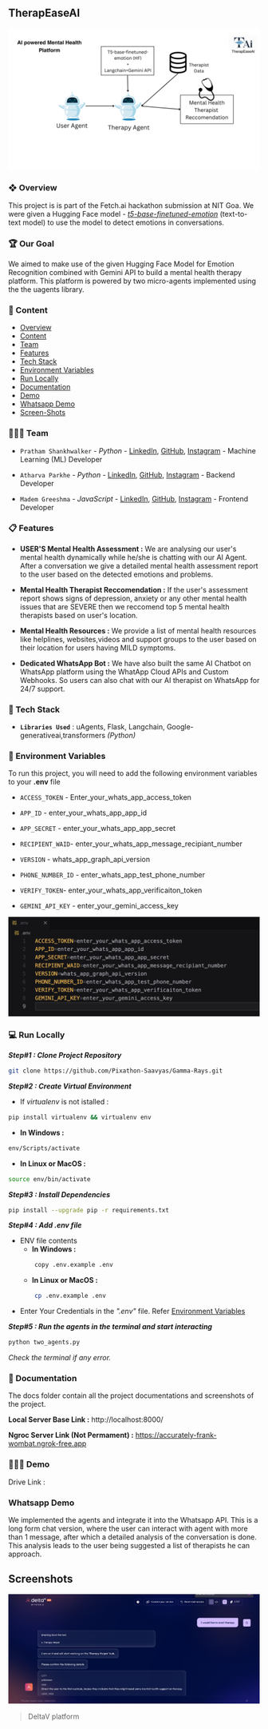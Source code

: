 ## TherapEaseAI

![ENV file](docs/main.png)

### ❖ Overview

This project is is part of the Fetch.ai hackathon submission at NIT Goa. We were given a Hugging Face model - [_t5-base-finetuned-emotion_](https://huggingface.co/mrm8488/t5-base-finetuned-emotion) (text-to-text model) to use the model to detect emotions in conversations.

### 🏆 Our Goal

We aimed to make use of the given Hugging Face Model for Emotion Recognition combined with Gemini API to build a mental health therapy platform. This platform is powered by two micro-agents implemented using the the uagents library.

### 🔗 Content

- [Overview](#-overview)
- [Content](#-content)
- [Team](#-team)
- [Features](#-features)
- [Tech Stack](#-tech-stack)
- [Environment Variables](#-environment-variables)
- [Run Locally](#-run-locally)
- [Documentation](#-documentation)
- [Demo](#-demo)
- [Whatsapp Demo](#whatsapp-demo)
- [Screen-Shots](#screenshots)

### 👨‍👦‍👦 Team

- `Pratham Shankhwalker` - _Python_ - [LinkedIn](https://www.linkedin.com/in/pratham-shankwalker-ab2899205/), [GitHub](https://github.com/prathamshankwalker), [Instagram](https://www.instagram.com/prathamshankwalker/) - Machine Learning (ML) Developer

- `Atharva Parkhe` - _Python_ - [LinkedIn](https://www.linkedin.com/in/atharva-parkhe-3283b2202/), [GitHub](https://github.com/atharvparkhe), [Instagram](https://www.instagram.com/atharvparkhe/) - Backend Developer

- `Madem Greeshma` - _JavaScript_ - [LinkedIn](https://www.linkedin.com/in/m-greeshma/), [GitHub](https://github.com/Greeshma2903), [Instagram](https://www.instagram.com/prathamshankwalker/) - Frontend Developer

### 📋 Features

- **USER'S Mental Health Assessment :** We are analysing our user's mental health dynamically while he/she is chatting with our AI Agent. After a conversation we give a detailed mental health assessment report to the user based on the detected emotions and problems.

- **Mental Health Therapist Reccomendation :** If the user's assessment report shows signs of depression, anxiety or any other mental health issues that are SEVERE then we reccomend top 5 mental health therapists based on user's location.

- **Mental Health Resources :** We provide a list of mental health resources like helplines, websites,videos and support groups to the user based on their location for users having MILD symptoms.

- **Dedicated WhatsApp Bot :** We have also built the same AI Chatbot on WhatsApp platform using the WhatApp Cloud APIs and Custom Webhooks. So users can also chat with our AI therapist on WhatsApp for 24/7 support.

### 🧰 Tech Stack

- **`Libraries Used`** : uAgents, Flask, Langchain, Google-generativeai,transformers _(Python)_

### 🔐 Environment Variables

To run this project, you will need to add the following environment variables to your **.env** file

- `ACCESS_TOKEN` - Enter_your_whats_app_access_token

- `APP_ID` - enter_your_whats_app_app_id

- `APP_SECRET` - enter_your_whats_app_app_secret

- `RECIPIENT_WAID`- enter_your_whats_app_message_recipiant_number
- `VERSION` - whats_app_graph_api_version
- `PHONE_NUMBER_ID` - enter_whats_app_test_phone_number
- `VERIFY_TOKEN`- enter_your_whats_app_verificaiton_token
- `GEMINI_API_KEY` - enter_your_gemini_access_key

![ENV file](docs/env.png)

### 💻 Run Locally

**_Step#1 : Clone Project Repository_**

```bash
git clone https://github.com/Pixathon-Saavyas/Gamma-Rays.git
```

**_Step#2 : Create Virtual Environment_**

- If _virtualenv_ is not istalled :

```bash
pip install virtualenv && virtualenv env
```

- **In Windows :**

```bash
env/Scripts/activate
```

- **In Linux or MacOS :**

```bash
source env/bin/activate
```

**_Step#3 : Install Dependencies_**

```bash
pip install --upgrade pip -r requirements.txt
```

**_Step#4 : Add .env file_**

- ENV file contents
  - **In Windows :**
  ```bash
      copy .env.example .env
  ```
  - **In Linux or MacOS :**
  ```bash
      cp .env.example .env
  ```
- Enter Your Credentials in the _".env"_ file. Refer [Environment Variables](#-environment-variables)

**_Step#5 : Run the agents in the terminal and start interacting_**

```bash
python two_agents.py
```

_Check the terminal if any error._

### 📄 Documentation

The docs folder contain all the project documentations and screenshots of the project.

**Local Server Base Link :** http://localhost:8000/

**Ngroc Server Link (Not Permament) :** https://accurately-frank-wombat.ngrok-free.app

### 🧑🏻‍💻 Demo

Drive Link :

### Whatsapp Demo

We implemented the agents and integrate it into the Whatsapp API. This is a long form chat version, where the user can interact with agent with more than 1 message, after which a detailed analysis of the conversation is done. This analysis leads to the user being suggested a list of therapists he can approach.

## Screenshots

![alt text](image.png)

> DeltaV platform
